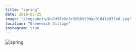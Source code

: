```yaml
---
title: "spring"
date: 2018-05-25
image: "/img/photo/8a7d97e8e3c966b9299ac01041e975e0.jpg"
location: "Greenwich Village"
instagram: true
---
```


![spring](/img/photo/8a7d97e8e3c966b9299ac01041e975e0.jpg)
